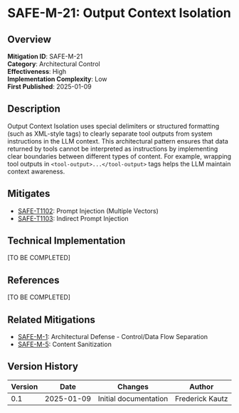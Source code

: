 # SAFE-M-21: Output Context Isolation

## Overview
**Mitigation ID**: SAFE-M-21  
**Category**: Architectural Control  
**Effectiveness**: High  
**Implementation Complexity**: Low  
**First Published**: 2025-01-09

## Description
Output Context Isolation uses special delimiters or structured formatting (such as XML-style tags) to clearly separate tool outputs from system instructions in the LLM context. This architectural pattern ensures that data returned by tools cannot be interpreted as instructions by implementing clear boundaries between different types of content. For example, wrapping tool outputs in `<tool-output>...</tool-output>` tags helps the LLM maintain context awareness.

## Mitigates
- [SAFE-T1102](../../techniques/SAFE-T1102/README.md): Prompt Injection (Multiple Vectors)
- [SAFE-T1103](../../techniques/SAFE-T1103/README.md): Indirect Prompt Injection

## Technical Implementation
[TO BE COMPLETED]

## References
[TO BE COMPLETED]

## Related Mitigations
- [SAFE-M-1](../SAFE-M-1/README.md): Architectural Defense - Control/Data Flow Separation
- [SAFE-M-5](../SAFE-M-5/README.md): Content Sanitization

## Version History
| Version | Date | Changes | Author |
|---------|------|---------|--------|
| 0.1 | 2025-01-09 | Initial documentation | Frederick Kautz |